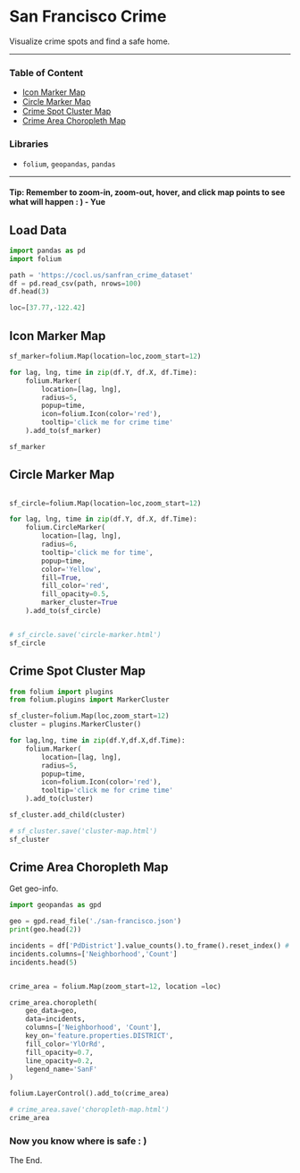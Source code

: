# San Francisco Crime

Visualize crime spots and find a safe home.

---
### Table of Content

- [Icon Marker Map](#icon)
- [Circle Marker Map](#circle) 
- [Crime Spot Cluster Map](#cluster)
- [Crime Area Choropleth Map](#choropleth)

### Libraries

- `folium`, `geopandas`, `pandas`
---

#### Tip: Remember to zoom-in, zoom-out, hover, and click map points to see what will happen : ) - Yue


## Load Data

```python
import pandas as pd
import folium 
```


```python
path = 'https://cocl.us/sanfran_crime_dataset'
df = pd.read_csv(path, nrows=100)
df.head(3)
```


```python
loc=[37.77,-122.42]
```

## Icon Marker Map <a id="icon"></a>

```python
sf_marker=folium.Map(location=loc,zoom_start=12)

for lag, lng, time in zip(df.Y, df.X, df.Time):
    folium.Marker(
        location=[lag, lng],
        radius=5,
        popup=time,
        icon=folium.Icon(color='red'),
        tooltip='click me for crime time'
    ).add_to(sf_marker)

sf_marker
```

## Circle Marker Map <a id="circle"></a>

```python

sf_circle=folium.Map(location=loc,zoom_start=12)

for lag, lng, time in zip(df.Y, df.X, df.Time):
    folium.CircleMarker(
        location=[lag, lng],
        radius=6,
        tooltip='click me for time',
        popup=time,
        color='Yellow',
        fill=True,
        fill_color='red',
        fill_opacity=0.5,
        marker_cluster=True
    ).add_to(sf_circle)


# sf_circle.save('circle-marker.html')
sf_circle 
```

## Crime Spot Cluster Map <a id="cluster"></a>

```python
from folium import plugins
from folium.plugins import MarkerCluster

sf_cluster=folium.Map(loc,zoom_start=12)
cluster = plugins.MarkerCluster()

for lag,lng, time in zip(df.Y,df.X,df.Time):
    folium.Marker(
        location=[lag, lng],
        radius=5,
        popup=time,
        icon=folium.Icon(color='red'),
        tooltip='click me for crime time'
    ).add_to(cluster)

sf_cluster.add_child(cluster)

# sf_cluster.save('cluster-map.html')
sf_cluster
```

## Crime Area Choropleth Map <a id="choropleth"></a>


Get geo-info.

```python
import geopandas as gpd

geo = gpd.read_file('./san-francisco.json') 
print(geo.head(2))  
```

```python
incidents = df['PdDistrict'].value_counts().to_frame().reset_index() # add index
incidents.columns=['Neighborhood','Count']
incidents.head(5)
```

```python

crime_area = folium.Map(zoom_start=12, location =loc)

crime_area.choropleth(
    geo_data=geo,
    data=incidents,
    columns=['Neighborhood', 'Count'],
    key_on='feature.properties.DISTRICT',
    fill_color='YlOrRd', 
    fill_opacity=0.7, 
    line_opacity=0.2,
    legend_name='SanF'
)

folium.LayerControl().add_to(crime_area)

# crime_area.save('choropleth-map.html')
crime_area
```

### Now you know where is safe : )
 The End.
